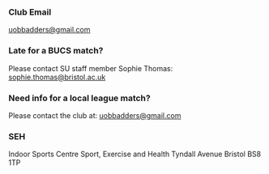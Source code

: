 ### Club Email
uobbadders@gmail.com

### Late for a BUCS match?
Please contact SU staff member Sophie Thomas: sophie.thomas@bristol.ac.uk

### Need info for a local league match?
Please contact the club at: uobbadders@gmail.com

### SEH
Indoor Sports Centre
Sport, Exercise and Health
Tyndall Avenue
Bristol
BS8 1TP
